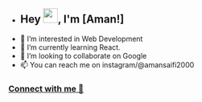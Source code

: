 - ## Hey <img src="https://github.com/TheDudeThatCode/TheDudeThatCode/blob/master/Assets/Hi.gif" width="29">, I'm [Aman!]
- 👀 I’m interested in Web Development
- 🌱 I’m currently learning React.
- 💞️ I’m looking to collaborate on Google
- 📫 You can reach me on instagram/@amansaifi2000
### [Connect with me 💬](https://www.linkedin.com/in/aman-saifi-1b175a230)
